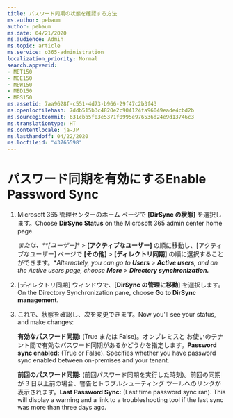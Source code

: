 ```yaml
---
title: パスワード同期の状態を確認する方法
ms.author: pebaum
author: pebaum
ms.date: 04/21/2020
ms.audience: Admin
ms.topic: article
ms.service: o365-administration
localization_priority: Normal
search.appverid:
- MET150
- MOE150
- MEW150
- MED150
- MBS150
ms.assetid: 7aa9628f-c551-4d73-b966-29f47c2b3f43
ms.openlocfilehash: 7ddb515b3c4820e2c904124fa96049eade4cbd2b
ms.sourcegitcommit: 631cbb5f03e5371f0995e976536d24e9d13746c3
ms.translationtype: HT
ms.contentlocale: ja-JP
ms.lasthandoff: 04/22/2020
ms.locfileid: "43765598"
---
```

# <a name="enable-password-sync"></a><span data-ttu-id="0b737-102">パスワード同期を有効にする</span><span class="sxs-lookup"><span data-stu-id="0b737-102">Enable Password Sync</span></span>

1.  <span data-ttu-id="0b737-103">Microsoft 365 管理センターのホーム ページで **[DirSync の状態]** を選択します。</span><span class="sxs-lookup"><span data-stu-id="0b737-103">Choose **DirSync Status** on the Microsoft 365 admin center home page.</span></span> 
    
     <span data-ttu-id="0b737-104">*または、\*\*[ユーザー]*\* \> **[アクティブなユーザー]** の順に移動し、[アクティブなユーザー] ページで **[その他]** \> **[ディレクトリ同期]** の順に選択することができます。\*</span><span class="sxs-lookup"><span data-stu-id="0b737-104">*Alternately, you can go to **Users** \> **Active users**, and on the Active users page, choose **More** \> **Directory synchronization.***</span></span> 
    
2. <span data-ttu-id="0b737-105">[ディレクトリ同期] ウィンドウで、[**DirSync の管理に移動**] を選択します。</span><span class="sxs-lookup"><span data-stu-id="0b737-105">On the Directory Synchronization pane, choose **Go to DirSync management**.</span></span> 
    
3. <span data-ttu-id="0b737-106">これで、状態を確認し、次を変更できます。</span><span class="sxs-lookup"><span data-stu-id="0b737-106">Now you'll see your status, and make changes:</span></span>
    
    <span data-ttu-id="0b737-p101">**有効なパスワード同期:** (True または False)。オンプレミスと お使いのテナント間で有効なパスワード同期があるかどうかを指定します。</span><span class="sxs-lookup"><span data-stu-id="0b737-p101">**Password sync enabled:** (True or False). Specifies whether you have password sync enabled between on-premises and your tenant.</span></span> 
    
    <span data-ttu-id="0b737-p102">**前回のパスワード同期:** (前回パスワード同期を実行した時刻)。前回の同期が 3 日以上前の場合、警告とトラブルシューティング ツールへのリンクが表示されます。</span><span class="sxs-lookup"><span data-stu-id="0b737-p102">**Last Password Sync:** (Last time password sync ran). This will display a warning and a link to a troubleshooting tool if the last sync was more than three days ago.</span></span> 
    

